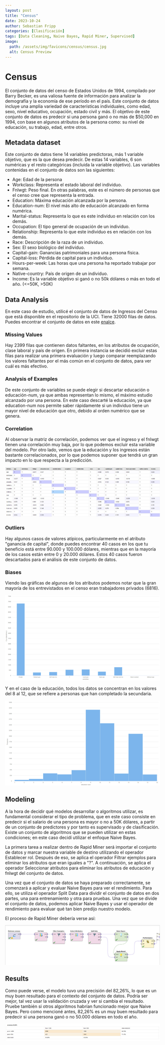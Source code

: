 ```yaml
---
layout: post
title: "Census"
date: 2023-10-24
author: Sebastian Fripp
categories: [Clasificación]
tags: [Data Cleaning, Naive Bayes, Rapid Miner, Supervised]
image:
  path: /assets/img/favicons/census/census.jpg
  alt: Census Preview
---
```


# Census
El conjunto de datos del censo de Estados Unidos de 1994, compilado por Barry Becker, es una valiosa fuente de información para analizar la demografía y la economía de ese período en el país. Este conjunto de datos incluye una amplia variedad de características individuales, como edad, sexo, nivel educativo, ocupación, estado civil y más. El objetivo de este conjunto de datos es predecir si una persona ganó o no más de $50,000 en 1994, con base en algunos atributos de la persona como: su nivel de educación, su trabajo, edad, entre otros.

## Metadata dataset
Este conjunto de datos tiene 14 variables predictoras, más 1 variable objetivo, que es la que desea predecir. De estas 14 variables, 6 son numéricas y el resto categóricas (incluida la variable objetivo). Las variables contenidas en el conjunto de datos son las siguientes:

- Age: Edad de la persona
- Workclass: Representa el estado laboral del individuo.
- Fnlwgt: Peso final. En otras palabras, este es el número de personas que el censo cree que representa la entrada.
- Education: Máxima educación alcanzada por la persona.
- Education-num: El nivel más alto de educación alcanzado en forma numérica.
- Marital-status: Representa lo que es este individuo en relación con los demás.
- Occupation: El tipo general de ocupación de un individuo.
- Relationship: Representa lo que este individuo es en relación con los demás.
- Race: Descripción de la raza de un individuo.
- Sex: El sexo biológico del individuo.
- Capital-gain: Ganancias patrimoniales para una persona física.
- Capital-loss: Pérdida de capital para un individuo.
- Hours-per-week: Las horas que una persona ha reportado trabajar por semana.
- Native-country: País de origen de un individuo.
- Income: Es la variable objetivo si ganó o no 50k dólares o más en todo el año. (<=50K, >50K)

## Data Analysis
En este caso de estudio, utilicé el conjunto de datos de Ingresos del Censo que está disponible en el repositorio de la UCI. Tiene 32000 filas de datos. Puedes encontrar el conjunto de datos en este <a href="https://archive.ics.uci.edu/dataset/20/census+income">enalce</a>.
									
### Missing Values
Hay 2399 filas que contienen datos faltantes, en los atributos de ocupación, clase laboral y país de origen. En primera instancia se decidió excluir estas filas para realizar una primera evaluación y luego comparar reemplazando los valores faltantes por el más común en el conjunto de datos, para ver cuál es más efectivo.

### Analysis of Examples
De este conjunto de variables se puede elegir si descartar educación o educación-num, ya que ambas representan lo mismo, el máximo estudio alcanzado por una persona. En este caso descarté la educación, ya que education-num nos permite saber rápidamente si un individuo tiene un mayor nivel de educación que otro, debido al orden numérico que se genera.

### Correlation
Al observar la matriz de correlación, podemos ver que el ingreso y el fnlwgt tienen una correlación muy baja, por lo que podemos excluir esta variable del modelo. Por otro lado, vemos que la educación y los ingresos están bastante correlacionados, por lo que podemos suponer que tendrá un gran impacto en lo que respecta a la predicción.

![Census Correlation](/assets/img/favicons/census/census_corr.jpg)

### Outliers
Hay algunos casos de valores atípicos, particularmente en el atributo "ganancia de capital", donde puedes encontrar 40 casos en los que tu beneficio está entre 90.000 y 100.000 dólares, mientras que en la mayoría de los casos están entre 0 y 20.000 dólares. Estos 40 casos fueron descartados para el análisis de este conjunto de datos.

### Biases
Viendo las gráficas de algunos de los atributos podemos notar que la gran mayoría de los entrevistados en el censo eran trabajadores privados (6816).

![Census Biases](/assets/img/favicons/census/biases_census_1.jpg)									

Y en el caso de la educación, todos los datos se concentran en los valores del 8 al 12, que se refiere a personas que han completado la secundaria.

![Census Biases](/assets/img/favicons/census/biases_census_2.jpg)

## Modeling
A la hora de decidir qué modelos desarrollar o algoritmos utilizar, es fundamental considerar el tipo de problema, que en este caso consiste en predecir si el salario de una persona es mayor o no a 50K dólares, a partir de un conjunto de predictores y por tanto es supervisado y de clasificación. Existe un conjunto de algoritmos que se pueden utilizar en estas condiciones; en este caso decidí utilizar el enfoque Naive Bayes.

La primera tarea a realizar dentro de Rapid Miner será importar el conjunto de datos y marcar nuestra variable de destino utilizando el operador Establecer rol. Después de eso, se aplica el operador Filtrar ejemplos para eliminar los atributos que eran iguales a "?". A continuación, se aplica el operador Seleccionar atributos para eliminar los atributos de educación y fnlwgt del conjunto de datos.

Una vez que el conjunto de datos se haya preparado correctamente, se comenzará a aplicar y evaluar Naive Bayes para ver el rendimiento. Para ello, se utiliza el operador Split Data para dividir el conjunto de datos en dos partes, una para entrenamiento y otra para pruebas. Una vez que se divide el conjunto de datos, podemos aplicar Naive Bayes y usar el operador de rendimiento para evaluar qué tan bien predijo nuestro modelo.

El proceso de Rapid Miner debería verse así:

![Census Rapid Miner](/assets/img/favicons/census/census_rapidminer.jpg)

## Results
Como puede verse, el modelo tuvo una precisión del 82,26%, lo que es un muy buen resultado para el contexto del conjunto de datos. Podría ser mejor, tal vez usar la validación cruzada y ver si cambia el resultado. Pruebe también si otros algoritmos habrían funcionado mejor que Naive Bayes. Pero como mencioné antes, 82,26% es un muy buen resultado para predecir si una persona ganó o no 50.000 dólares en todo el año.
									
![Census Performance](/assets/img/favicons/census/census_perf.jpg)